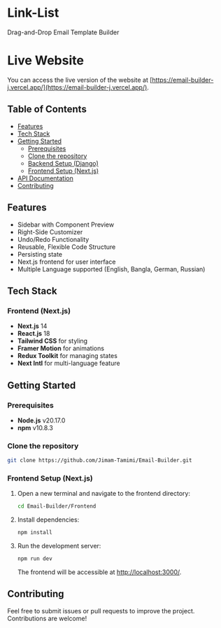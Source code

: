 
# Link-List

Drag-and-Drop Email Template Builder 

# Live Website
You can access the live version of the website at [https://email-builder-j.vercel.app/](https://email-builder-j.vercel.app/).

## Table of Contents

- [Features](#features)
- [Tech Stack](#tech-stack)
- [Getting Started](#getting-started)
  - [Prerequisites](#prerequisites)
  - [Clone the repository](#clone-the-repository)
  - [Backend Setup (Django)](#backend-setup-django)
  - [Frontend Setup (Next.js)](#frontend-setup-nextjs)
- [API Documentation](#api-documentation)
- [Contributing](#contributing)

## Features
 
- Sidebar with Component Preview
- Right-Side Customizer
- Undo/Redo Functionality
- Reusable, Flexible Code Structure
- Persisting state
- Next.js frontend for user interface
- Multiple Language supported (English, Bangla, German, Russian) 

## Tech Stack
 
### Frontend (Next.js)
- **Next.js** 14
- **React.js** 18
- **Tailwind CSS** for styling
- **Framer Motion** for animations
- **Redux Toolkit** for managing states
- **Next Intl** for multi-language feature


## Getting Started

### Prerequisites
- **Node.js** v20.17.0
- **npm** v10.8.3 

### Clone the repository
```bash
git clone https://github.com/Jimam-Tamimi/Email-Builder.git
```
 
### Frontend Setup (Next.js)

1. Open a new terminal and navigate to the frontend directory:
   ```bash
   cd Email-Builder/Frontend
   ```

2. Install dependencies:
   ```bash
   npm install
   ```

3. Run the development server:
   ```bash
   npm run dev
   ```

   The frontend will be accessible at [http://localhost:3000/](http://localhost:3000/).
 

## Contributing

Feel free to submit issues or pull requests to improve the project. Contributions are welcome!
